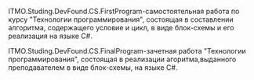 ITMO.Studing.DevFound.CS.FirstProgram-самостоятельная работа по курсу "Технологии программирования", состоящая в составлении алгоритма, содержащего условие и цикл, в виде блок-схемы и его реализация на языке С#.

ITMO.Studing.DevFound.CS.FinalProgram-зачетная работа "Технологии программирования", состоящая в реализации агоритма,выданного преподавателем в виде блок-схемы, на языке C#. 
